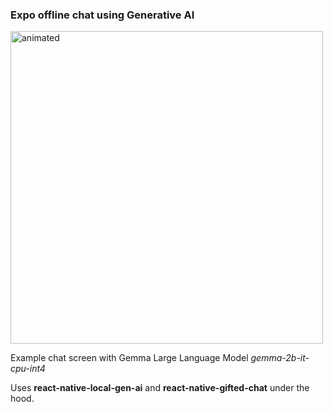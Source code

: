 ### Expo offline chat using Generative AI

<p align="left">
  <img height="500" wisth="40"  src="https://github.com/nagaraj-real/expo-chat-llm/assets/17967313/2740ea91-e566-4754-8b5d-9b86765aeb87" alt="animated" />
</p>

Example chat screen with Gemma Large Language Model *gemma-2b-it-cpu-int4*

Uses **react-native-local-gen-ai** and **react-native-gifted-chat** under the hood.
